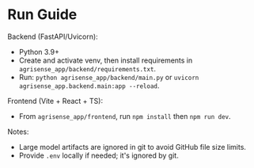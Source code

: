 # Run Guide

Backend (FastAPI/Uvicorn):
- Python 3.9+
- Create and activate venv, then install requirements in `agrisense_app/backend/requirements.txt`.
- Run: `python agrisense_app/backend/main.py` or `uvicorn agrisense_app.backend.main:app --reload`.

Frontend (Vite + React + TS):
- From `agrisense_app/frontend`, run `npm install` then `npm run dev`.

Notes:
- Large model artifacts are ignored in git to avoid GitHub file size limits.
- Provide `.env` locally if needed; it's ignored by git.
